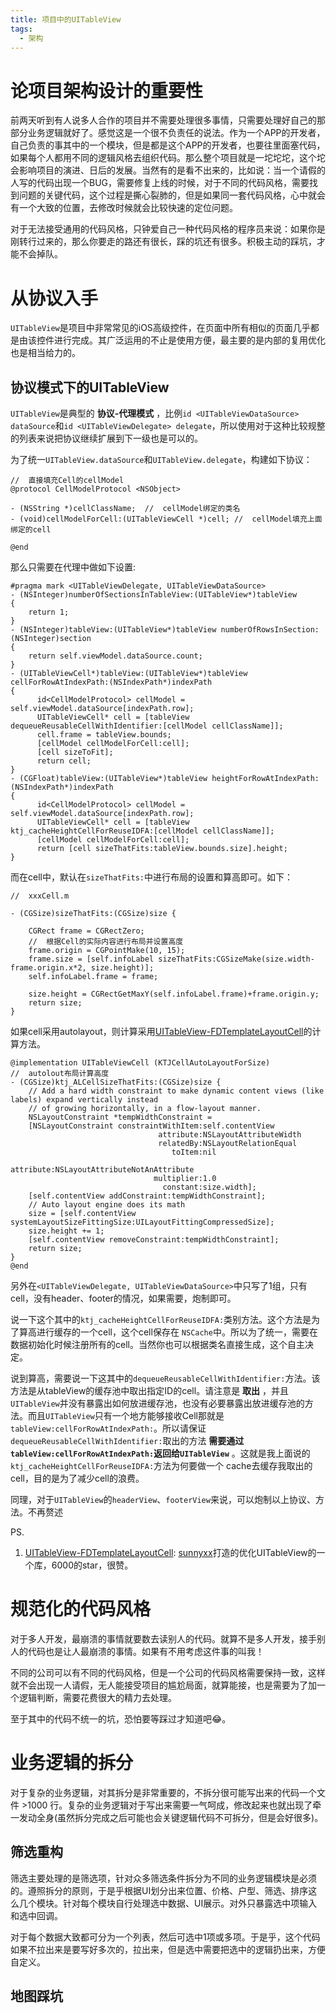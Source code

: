 ```yaml
---
title: 项目中的UITableView
tags:
  - 架构
---
```


# 论项目架构设计的重要性

前两天听到有人说多人合作的项目并不需要处理很多事情，只需要处理好自己的那部分业务逻辑就好了。感觉这是一个很不负责任的说法。作为一个APP的开发者，自己负责的事其中的一个模块，但是都是这个APP的开发者，也要往里面塞代码，如果每个人都用不同的逻辑风格去组织代码。那么整个项目就是一坨坨坨，这个坨会影响项目的演进、日后的发展。当然有的是看不出来的，比如说：当一个请假的人写的代码出现一个BUG，需要修复上线的时候，对于不同的代码风格，需要找到问题的关键代码，这个过程是撕心裂肺的，但是如果同一套代码风格，心中就会有一个大致的位置，去修改时候就会比较快速的定位问题。

对于无法接受通用的代码风格，只钟爱自己一种代码风格的程序员来说：如果你是刚转行过来的，那么你要走的路还有很长，踩的坑还有很多。积极主动的踩坑，才能不会掉队。


# 从协议入手

`UITableView`是项目中非常常见的iOS高级控件，在页面中所有相似的页面几乎都是由该控件进行完成。其广泛运用的不止是使用方便，最主要的是内部的复用优化也是相当给力的。



## 协议模式下的UITableView

`UITableView`是典型的 __协议-代理模式__ ，比例`id <UITableViewDataSource> dataSource`和`id <UITableViewDelegate> delegate`，所以使用对于这种比较规整的列表来说把协议继续扩展到下一级也是可以的。

为了统一`UITableView.dataSource`和`UITableView.delegate`，构建如下协议：
```objc
//  直接填充Cell的cellModel
@protocol CellModelProtocol <NSObject>

- (NSString *)cellClassName;  //  cellModel绑定的类名
- (void)cellModelForCell:(UITableViewCell *)cell; //  cellModel填充上面绑定的cell

@end

```


那么只需要在代理中做如下设置:

```objc
#pragma mark <UITableViewDelegate, UITableViewDataSource>
- (NSInteger)numberOfSectionsInTableView:(UITableView*)tableView
{
    return 1;
}
- (NSInteger)tableView:(UITableView*)tableView numberOfRowsInSection:(NSInteger)section
{
    return self.viewModel.dataSource.count;
}
- (UITableViewCell*)tableView:(UITableView*)tableView cellForRowAtIndexPath:(NSIndexPath*)indexPath
{
      id<CellModelProtocol> cellModel = self.viewModel.dataSource[indexPath.row];
      UITableViewCell* cell = [tableView dequeueReusableCellWithIdentifier:[cellModel cellClassName]];
      cell.frame = tableView.bounds;
      [cellModel cellModelForCell:cell];
      [cell sizeToFit];
      return cell;
}
- (CGFloat)tableView:(UITableView*)tableView heightForRowAtIndexPath:(NSIndexPath*)indexPath
{
      id<CellModelProtocol> cellModel = self.viewModel.dataSource[indexPath.row];
      UITableViewCell* cell = [tableView ktj_cacheHeightCellForReuseIDFA:[cellModel cellClassName]];
      [cellModel cellModelForCell:cell];
      return [cell sizeThatFits:tableView.bounds.size].height;
}

```

而在cell中，默认在`sizeThatFits:`中进行布局的设置和算高即可。如下：

```objc
//  xxxCell.m

- (CGSize)sizeThatFits:(CGSize)size {
    
    CGRect frame = CGRectZero;
    //  根据Cell的实际内容进行布局并设置高度
    frame.origin = CGPointMake(10, 15);
    frame.size = [self.infoLabel sizeThatFits:CGSizeMake(size.width-frame.origin.x*2, size.height)];
    self.infoLabel.frame = frame;
    
    size.height = CGRectGetMaxY(self.infoLabel.frame)+frame.origin.y;
    return size;
}

```

如果cell采用autolayout，则计算采用[UITableView-FDTemplateLayoutCell](https://github.com/forkingdog/UITableView-FDTemplateLayoutCell/blob/e3ee86ce419d18d3ff735056f1474f2863e43003/Classes/UITableView%2BFDTemplateLayoutCell.m)的计算方法。

```objc
@implementation UITableViewCell (KTJCellAutoLayoutForSize)
//  autolout布局计算高度
- (CGSize)ktj_ALCellSizeThatFits:(CGSize)size {
    // Add a hard width constraint to make dynamic content views (like labels) expand vertically instead
    // of growing horizontally, in a flow-layout manner.
    NSLayoutConstraint *tempWidthConstraint =
    [NSLayoutConstraint constraintWithItem:self.contentView
                                 attribute:NSLayoutAttributeWidth
                                 relatedBy:NSLayoutRelationEqual
                                    toItem:nil
                                 attribute:NSLayoutAttributeNotAnAttribute
                                multiplier:1.0
                                  constant:size.width];
    [self.contentView addConstraint:tempWidthConstraint];
    // Auto layout engine does its math
    size = [self.contentView systemLayoutSizeFittingSize:UILayoutFittingCompressedSize];
    size.height += 1;
    [self.contentView removeConstraint:tempWidthConstraint];
    return size;
}
@end

```

另外在`<UITableViewDelegate, UITableViewDataSource>`中只写了1组，只有cell，没有header、footer的情况，如果需要，炮制即可。

说一下这个其中的`ktj_cacheHeightCellForReuseIDFA:`类别方法。这个方法是为了算高进行缓存的一个cell，这个cell保存在 `NSCache`中。所以为了统一，需要在数据初始化时候注册所有的cell。当然你也可以根据类名直接生成，这个自主决定。

说到算高，需要说一下这其中的`dequeueReusableCellWithIdentifier:`方法。该方法是从tableView的缓存池中取出指定ID的cell。请注意是 __取出__ ，并且`UITableView`并没有暴露出如何放进缓存池，也没有必要暴露出放进缓存池的方法。而且`UITableView`只有一个地方能够接收Cell那就是`tableView:cellForRowAtIndexPath:`。所以请保证`dequeueReusableCellWithIdentifier:`取出的方法 __需要通过`tableView:cellForRowAtIndexPath:`返回给`UITableView`__ 。这就是我上面说的`ktj_cacheHeightCellForReuseIDFA:`方法为何要做一个 cache去缓存我取出的cell，目的是为了减少cell的浪费。


同理，对于`UITableView`的`headerView`、`footerView`来说，可以炮制以上协议、方法。不再赘述


PS.
  1. [UITableView-FDTemplateLayoutCell](https://github.com/forkingdog/UITableView-FDTemplateLayoutCell): [sunnyxx](https://github.com/sunnyxx)打造的优化UITableView的一个库，6000的star，很赞。
  

# 规范化的代码风格

对于多人开发，最崩溃的事情就要数去读别人的代码。就算不是多人开发，接手别人的代码也是让人最崩溃的事情。如果有不用考虑这件事的叫我！

不同的公司可以有不同的代码风格，但是一个公司的代码风格需要保持一致，这样就不会出现一人请假，无人能接受项目的尴尬局面，就算能接，也是需要为了加一个逻辑判断，需要花费很大的精力去处理。

至于其中的代码不统一的坑，恐怕要等踩过才知道吧😂。


# 业务逻辑的拆分

对于复杂的业务逻辑，对其拆分是非常重要的，不拆分很可能写出来的代码一个文件 >1000 行。复杂的业务逻辑对于写出来需要一气呵成，修改起来也就出现了牵一发动全身(虽然拆分完成之后可能也会关键逻辑代码不可拆分，但是会好很多)。


## 筛选重构

筛选主要处理的是筛选项，针对众多筛选条件拆分为不同的业务逻辑模块是必须的。遵照拆分的原则，于是乎根据UI划分出来位置、价格、户型、筛选、排序这么几个模块。针对每个模块自行处理选中数据、UI展示。对外只暴露选中项输入和选中回调。

对于每个数据大致都可分为一个列表，然后可选中1项或多项。于是乎，这个代码如果不拉出来是要写好多次的，拉出来，但是选中需要把选中的逻辑扔出来，方便自定义。



## 地图踩坑